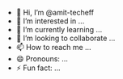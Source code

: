 - 👋 Hi, I’m @amit-techeff
- 👀 I’m interested in ...
- 🌱 I’m currently learning ...
- 💞️ I’m looking to collaborate ...
- 📫 How to reach me ...
- 😄 Pronouns: ...
- ⚡ Fun fact: ...

<!---
amit-techeff/amit-techeff is a ✨ special ✨ repository because its `README.md` (this file) appears on your GitHub profile.
You can click the Preview link to take a look at your changes.
--->
